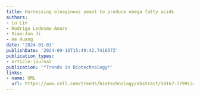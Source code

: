 ```yaml
---
title: Harnessing oleaginous yeast to produce omega fatty acids
authors:
- Lu Lin
- Rodrigo Ledesma-Amaro
- Xiao-Jun Ji
- He Huang
date: '2024-01-01'
publishDate: '2024-09-16T15:49:42.741657Z'
publication_types:
- article-journal
publication: '*Trends in Biotechnology*'
links:
- name: URL
  url: https://www.cell.com/trends/biotechnology/abstract/S0167-7799(24)00084-2
---
```

